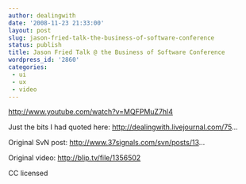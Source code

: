 ```yaml
---
author: dealingwith
date: '2008-11-23 21:33:00'
layout: post
slug: jason-fried-talk-the-business-of-software-conference
status: publish
title: Jason Fried Talk @ the Business of Software Conference
wordpress_id: '2860'
categories:
 - ui
 - ux
 - video
---
```


http://www.youtube.com/watch?v=MQFPMuZ7hl4

Just the bits I had quoted here: http://dealingwith.livejournal.com/75...

Original SvN post: http://www.37signals.com/svn/posts/13...

Original video: http://blip.tv/file/1356502

CC licensed


